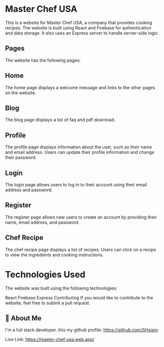 
# Master Chef USA

This is a website for Master Chef USA, a company that provides cooking recipes. The website is built using React and Firebase for authentication and data storage. It also uses an Express server to handle server-side logic.

## Pages
The website has the following pages:

## Home
The home page displays a welcome message and links to the other pages on the website.

## Blog
The blog page displays a list of faq and pdf download. 

## Profile

The profile page displays information about the user, such as their name and email address. Users can update their profile information and change their password.

## Login

The login page allows users to log in to their account using their email address and password.

## Register

The register page allows new users to create an account by providing their name, email address, and password.

## Chef Recipe

The chef recipe page displays a list of recipes. Users can click on a recipe to view the ingredients and cooking instructions.

# Technologies Used

The website was built using the following technologies:

React
Firebase
Express
Contributing
If you would like to contribute to the website, feel free to submit a pull request.


## 🚀 About Me
I'm a full stack developer.
this my github profile: https://github.com/SHsiam

Live Link: https://master-chef-usa.web.app/

